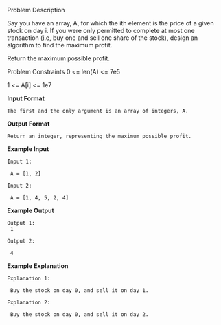 Problem Description

Say you have an array, A, for which the ith element is the price of a given stock on day i.
If you were only permitted to complete at most one transaction (i.e, buy one and sell one share of the stock), design an algorithm to find the maximum profit.

Return the maximum possible profit.



Problem Constraints
0 <= len(A) <= 7e5

1 <= A[i] <= 1e7



**Input Format**
```
The first and the only argument is an array of integers, A.
```


**Output Format**
```
Return an integer, representing the maximum possible profit.
```


**Example Input**
```
Input 1:

 A = [1, 2]
```

```
Input 2:

 A = [1, 4, 5, 2, 4]
```

**Example Output**
```
Output 1:
 1
```
```
Output 2:

 4
```

**Example Explanation**
```
Explanation 1:

 Buy the stock on day 0, and sell it on day 1.
```
```
Explanation 2:

 Buy the stock on day 0, and sell it on day 2.
```